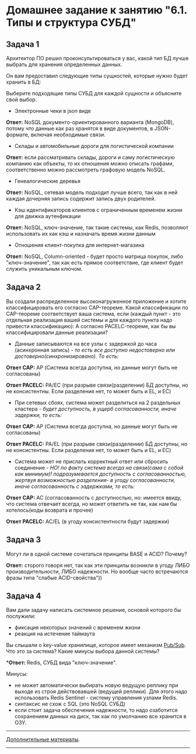 # Домашнее задание к занятию "6.1. Типы и структура СУБД"


## Задача 1

Архитектор ПО решил проконсультироваться у вас, какой тип БД 
лучше выбрать для хранения определенных данных.

Он вам предоставил следующие типы сущностей, которые нужно будет хранить в БД:

Выберите подходящие типы СУБД для каждой сущности и объясните свой выбор.

- Электронные чеки в json виде

**Ответ:** NoSQL документо-ориентированного варианта (MongoDB), потому что данные как раз хранятся в виде документов, 
в JSON-формате, включая необходимые связи.

- Склады и автомобильные дороги для логистической компании

**Ответ:** если рассматривать склады, дороги и саму логистическую компанию как объекты, то их отношения можно описать 
графами, соответственно можно рассмотреть графовую модель NoSQL.

- Генеалогические деревья

**Ответ:** NoSQL, сетевая модель подходит лучше всего, так как в ней каждая дочерняя запись содержит запись двух родителей.

- Кэш идентификаторов клиентов с ограниченным временем жизни для движка аутенфикации

**Ответ:** NoSQL, ключ-значение, так такие системы, как Redis, позволяют использовать их как кэш и назначать время 
жизни данным

- Отношения клиент-покупка для интернет-магазина

**Ответ:** NoSQL, Column-oriented - будет просто матрица покупок, либо "ключ-значение", так как есть прямое соответствие, где клиент будет служить уникальным ключом.



## Задача 2

Вы создали распределенное высоконагруженное приложение и хотите классифицировать его согласно 
CAP-теореме. Какой классификации по CAP-теореме соответствует ваша система, если 
(каждый пункт - это отдельная реализация вашей системы и для каждого пункта надо привести классификацию):
А согласно PACELC-теореме, как бы вы классифицировали данные реализации?

- Данные записываются на все узлы с задержкой до часа (асинхронная запись)  - *то есть все доступно недостоверно или 
достоверно(синхронизировано). То есть:*

**Ответ CAP:** AP (Система всегда доступна, но данные могут быть не согласованы)

**Ответ PACELC:** PA/EС (при разрыве связи(разделении) БД доступны, но не консистентны. Если разделения нет, то может быть и EL, и EC)


- При сетевых сбоях, система может разделиться на 2 раздельных кластера - _будет доступность, в ущерб согласованности, иначе задержки, то есть:_

**Ответ CAP:** AP (Система всегда доступна, но данные могут быть не согласованы)

**Ответ PACELC:** PA/EL (при разрыве связи(разделении) БД доступны, но не консистентны. Если разделения нет, то может быть и EL, и EC)


- Система может не прислать корректный ответ или сбросить соединение  - *НО! по факту система всегда на связи(сама с собой как минимум)! 
подразумевается доступность с согласованностью, жертвуя возможностью разделения- в угоду согласованности, иначе согласованность с задержками,
то есть:*

**Ответ CAP:** AC (согласованность с доступностью, но: имеется ввиду, что система отвечает всегда, но может ответить не так, как нам бы хотелось(коды возврата и прочее)

**Ответ PACELC:** АС/EL (в угоду консистентности будут задержки)



## Задача 3

Могут ли в одной системе сочетаться принципы BASE и ACID? Почему?

**Ответ:** сторого говоря нет, так как эти принципы возникли в угоду ЛИБО производительности, ЛИБО надежности. Но вообще
часто встречаются фразы типа "слабые ACID-свойства"))

## Задача 4

Вам дали задачу написать системное решение, основой которого бы послужили:

- фиксация некоторых значений с временем жизни
- реакция на истечение таймаута

Вы слышали о key-value хранилище, которое имеет механизм [Pub/Sub](https://habr.com/ru/post/278237/). 
Что это за система? Какие минусы выбора данной системы?

***Ответ:** Redis, СУБД вида "ключ-значение". 

Минусы: 
* не может автоматически выбирать новую ведущую реплику при выходе из строя действовавшей (ведущей 
реплики). Для этого надо использовать Redis Sentinel - систему управления узлами Redis.
* синтаксис не схож с SQL (это NoSQL СУБД)
* если стоит задача обеспечения надежности, то надо озаботится сохранением данных на диск, так как по умолчанию
все хранится в ОЗУ.

--- 

[Дополнительные материалы](https://github.com/netology-code/virt-homeworks/tree/master/additional/README.md).

---